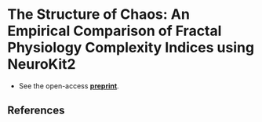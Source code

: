 
# The Structure of Chaos: An Empirical Comparison of Fractal Physiology Complexity Indices using NeuroKit2

<!-- # Benchmarking and Analysis of Complexity Measures -->
<!-- # Measuring Chaos: Complexity and Fractal Physiology using NeuroKit2 -->
<!-- # Measuring Chaos with NeuroKit2: An Empirical Comparison of Fractal Physiology Complexity Indices -->

-   See the open-access [**preprint**](https://psyarxiv.com/v5tqw/).

<!-- ```{r, child=c('analysis.Rmd')} -->
<!-- ``` -->

## References
